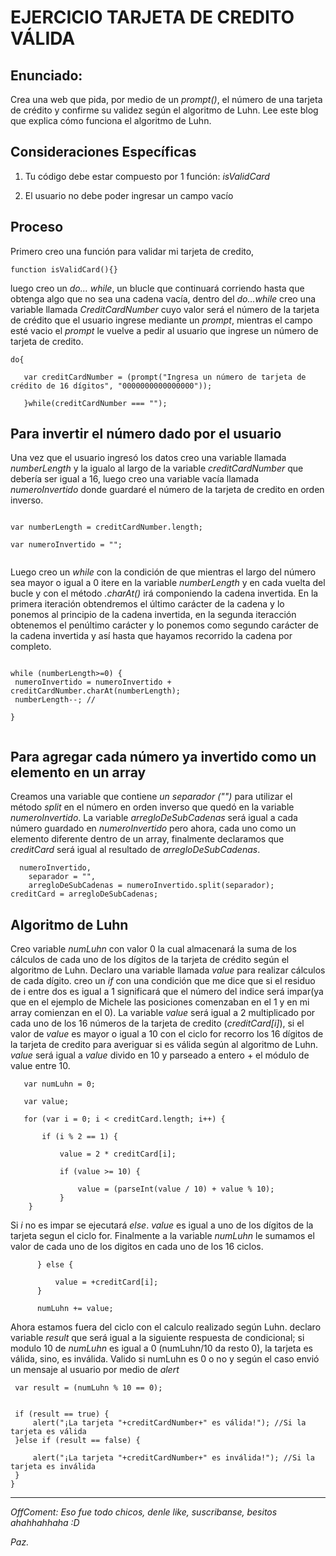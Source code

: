 EJERCICIO TARJETA DE CREDITO VÁLIDA
===================================

Enunciado: 
----------
   Crea una web que pida, por medio de un *prompt()*, el número de una tarjeta de crédito y confirme su validez según el algoritmo de Luhn. Lee este blog que explica cómo funciona el algoritmo de Luhn.

Consideraciones Específicas
---------------------------
1. Tu código debe estar compuesto por 1 función: *isValidCard*

2. El usuario no debe poder ingresar un campo vacío


Proceso
----------------------------------------------------------------------------------------------------------------------------------------
   Primero creo una función para validar mi tarjeta de credito,
```
function isValidCard(){}
```
luego creo un *do... while*, un blucle que continuará corriendo hasta que obtenga algo que no sea una cadena vacía, dentro del *do...while* creo una variable llamada *CreditCardNumber* cuyo valor será el número de la tarjeta de crédito que el usuario ingrese mediante un *prompt*,  mientras el campo esté vacio el *prompt* le vuelve a pedir al usuario que ingrese un número de tarjeta de credito.
   
   
   ```
   do{ 
      
      var creditCardNumber = (prompt("Ingresa un número de tarjeta de crédito de 16 dígitos", "0000000000000000"));  

      }while(creditCardNumber === "");
  
   ```

Para invertir el número dado por el usuario
------------------------------------------- 
   Una vez que el usuario ingresó los datos creo una variable llamada *numberLength* y la igualo al largo de la variable *creditCardNumber* que debería ser igual a 16, luego creo una variable vacía llamada *numeroInvertido* donde guardaré el número de la tarjeta de credito en orden inverso.
  

   ```
  
  var numberLength = creditCardNumber.length;
    
  var numeroInvertido = ""; 
  

   ```
  
   Luego creo un *while* con la condición de que mientras el largo del número sea mayor o igual a 0 itere en la variable *numberLength* y en cada vuelta del bucle y con el método *.charAt()* irá componiendo la cadena invertida. En la primera iteración obtendremos el último carácter de la cadena y lo ponemos al principio de la cadena invertida, en la segunda iteracción obtenemos el penúltimo carácter y lo ponemos como segundo carácter de la cadena invertida y así hasta que hayamos recorrido la cadena por completo.


   ```

  while (numberLength>=0) { 
    numeroInvertido = numeroInvertido + creditCardNumber.charAt(numberLength); 
    numberLength--; //
  
  } 


   ```

Para agregar cada número ya invertido como un elemento en un array
------------------------------------------------------------------

   Creamos una variable que contiene *un separador ("")* para utilizar el método *split* en el número en orden inverso que quedó en la variable *numeroInvertido*. La variable *arregloDeSubCadenas* será igual a cada número guardado en *numeroInvertido* pero ahora, cada uno como un elemento diferente dentro de un array, finalmente declaramos que *creditCard* será igual al resultado de *arregloDeSubCadenas*.

```
  numeroInvertido, 
    separador = "", 
    arregloDeSubCadenas = numeroInvertido.split(separador); 
creditCard = arregloDeSubCadenas; 

```
Algoritmo de Luhn
-----------------
   Creo variable *numLuhn* con valor 0 la cual almacenará la suma de los cálculos de cada uno de los dígitos de la tarjeta de crédito según el algoritmo de Luhn. Declaro una variable llamada *value* para realizar cálculos de cada dígito. creo un *if* con una condición que me dice que si el residuo de i entre dos es igual a 1 significará que el número del indice será impar(ya que en el ejemplo de Michele las posiciones comenzaban en el 1 y en mi array comienzan en el 0). La variable *value* será igual a 2 multiplicado por cada uno de los 16 números de la tarjeta de credito (*creditCard[i]*), si el valor de *value* es mayor o igual a 10 con el ciclo for recorro los 16 dígitos de la tarjeta de credito para averiguar si es válida según al algoritmo de Luhn. *value* será igual a *value* divido en 10 y parseado a entero + el módulo de value entre 10.

```
   var numLuhn = 0; 
   
   var value;
   
   for (var i = 0; i < creditCard.length; i++) { 
        
       if (i % 2 == 1) { 
           
           value = 2 * creditCard[i]; 
           
           if (value >= 10) { 
               
               value = (parseInt(value / 10) + value % 10);
           } 
    }
 ```
 
   Si *i* no es impar se ejecutará *else*. *value* es igual a uno de los dígitos de la tarjeta segun el ciclo for. Finalmente a la variable *numLuhn* le sumamos el valor de cada uno de los digitos en cada uno de los 16 ciclos.
 
   
 ```
       } else {
          
           value = +creditCard[i]; 
       }
       
       numLuhn += value; 
 ```       
   
   Ahora estamos fuera del ciclo con el calculo realizado según Luhn. declaro variable *result* que será igual a la siguiente respuesta de condicional; si modulo 10 de *numLuhn* es igual a 0 (numLuhn/10 da resto 0), la tarjeta es válida, sino, es inválida. Valido si numLuhn es 0 o no y según el caso envió un mensaje al usuario por medio de *alert*
          
   
  ```   
   var result = (numLuhn % 10 == 0); 
   
   
   if (result == true) { 
       alert("¡La tarjeta "+creditCardNumber+" es válida!"); //Si la tarjeta es válida
   }else if (result == false) {
       
       alert("¡La tarjeta "+creditCardNumber+" es inválida!"); //Si la tarjeta es inválida
   }
}
 ``` 
----------------------------------------------------------------------------------------------------------------------------------------

*OffComent: Eso fue todo chicos, denle like, suscribanse, besitos ahahhahhaha :D*


*Paz.*
